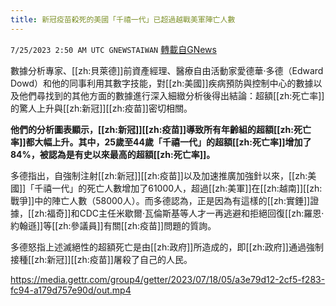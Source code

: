 ```yaml
---
title: 新冠疫苗殺死的美國「千禧一代」已超過越戰美軍陣亡人數
---
```

`7/25/2023 2:50 AM UTC GNEWSTAIWAN` [轉載自GNews](https://gnews.org/articles/1485223)

數據分析專家、[[zh:貝萊德]]前資產經理、醫療自由活動家愛德華·多德（Edward Dowd）和他的同事利用其數字技能，對[[zh:美國]]疾病預防與控制中心的數據以及他們尋找到的其他方面的數據進行深入細緻分析後得出結論：超額[[zh:死亡率]]的驚人上升與[[zh:新冠]][[zh:疫苗]]密切相關。

**他們的分析圖表顯示，[[zh:新冠]][[zh:疫苗]]導致所有年齡組的超額[[zh:死亡率]]都大幅上升。其中，25歲至44歲「千禧一代」的超額[[zh:死亡率]]增加了84%，被認為是有史以來最高的超額[[zh:死亡率]]。**

多德指出，自強制注射[[zh:新冠]][[zh:疫苗]]以及加速推廣加強針以來，[[zh:美國]]「千禧一代」的死亡人數增加了61000人，超過[[zh:美軍]]在[[zh:越南]][[zh:戰爭]]中的陣亡人數（58000人）。而多德認為，正是因為有這樣的[[zh:實錘]]證據，[[zh:福奇]]和CDC主任米歇爾·瓦倫斯基等人才一再逃避和拒絕回復[[zh:羅恩·約翰遜]]等[[zh:參議員]]有關[[zh:疫苗]]問題的質詢。

多德怒指上述滅絕性的超額死亡是由[[zh:政府]]所造成的，即[[zh:政府]]通過強制接種[[zh:新冠]][[zh:疫苗]]屠殺了自己的人民。


https://media.gettr.com/group4/getter/2023/07/18/05/a3e79d12-2cf5-f283-fc94-a179d757e90d/out.mp4



